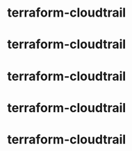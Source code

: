 # terraform-cloudtrail
# terraform-cloudtrail
# terraform-cloudtrail
# terraform-cloudtrail
# terraform-cloudtrail
